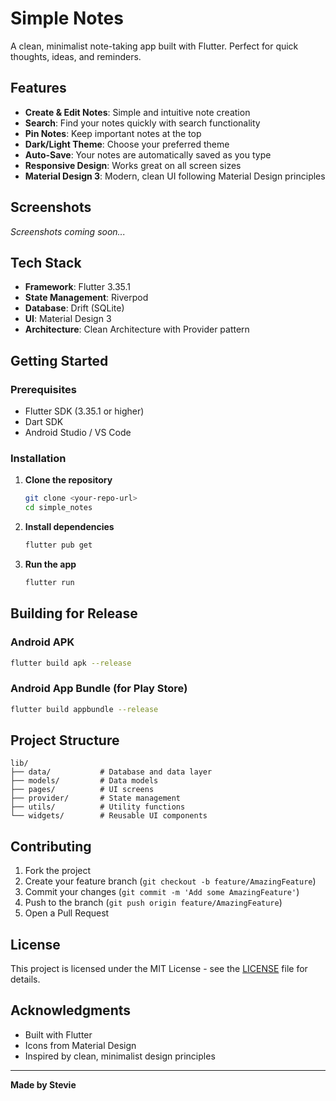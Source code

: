 # Simple Notes

A clean, minimalist note-taking app built with Flutter. Perfect for quick thoughts, ideas, and reminders.

## Features

- **Create & Edit Notes**: Simple and intuitive note creation
- **Search**: Find your notes quickly with search functionality
- **Pin Notes**: Keep important notes at the top
- **Dark/Light Theme**: Choose your preferred theme
- **Auto-Save**: Your notes are automatically saved as you type
- **Responsive Design**: Works great on all screen sizes
- **Material Design 3**: Modern, clean UI following Material Design principles

## Screenshots

*Screenshots coming soon...*

## Tech Stack

- **Framework**: Flutter 3.35.1
- **State Management**: Riverpod
- **Database**: Drift (SQLite)
- **UI**: Material Design 3
- **Architecture**: Clean Architecture with Provider pattern

## Getting Started

### Prerequisites
- Flutter SDK (3.35.1 or higher)
- Dart SDK
- Android Studio / VS Code

### Installation

1. **Clone the repository**
   ```bash
   git clone <your-repo-url>
   cd simple_notes
   ```

2. **Install dependencies**
   ```bash
   flutter pub get
   ```

3. **Run the app**
   ```bash
   flutter run
   ```

## Building for Release

### Android APK
```bash
flutter build apk --release
```

### Android App Bundle (for Play Store)
```bash
flutter build appbundle --release
```

## Project Structure

```
lib/
├── data/           # Database and data layer
├── models/         # Data models
├── pages/          # UI screens
├── provider/       # State management
├── utils/          # Utility functions
└── widgets/        # Reusable UI components
```

## Contributing

1. Fork the project
2. Create your feature branch (`git checkout -b feature/AmazingFeature`)
3. Commit your changes (`git commit -m 'Add some AmazingFeature'`)
4. Push to the branch (`git push origin feature/AmazingFeature`)
5. Open a Pull Request

## License

This project is licensed under the MIT License - see the [LICENSE](LICENSE) file for details.

## Acknowledgments

- Built with Flutter
- Icons from Material Design
- Inspired by clean, minimalist design principles

---

**Made by Stevie**
